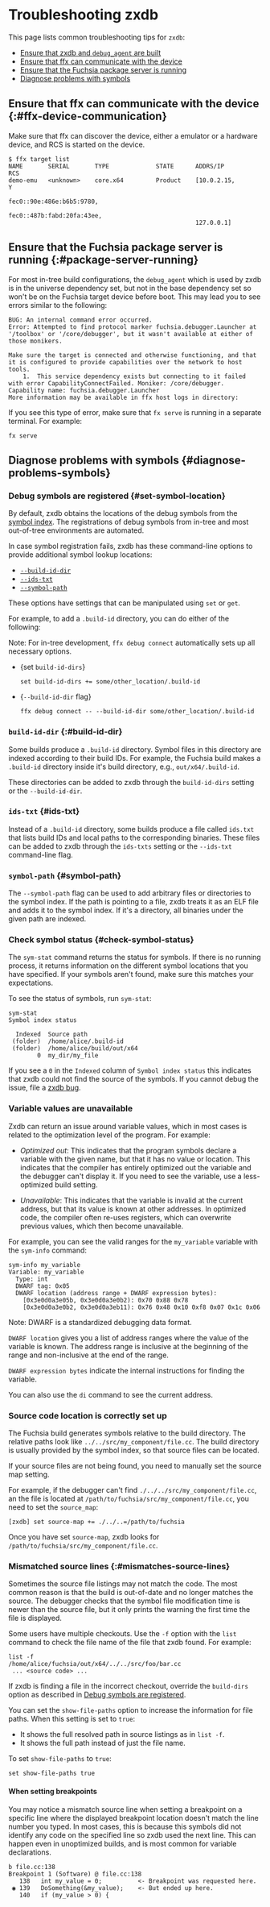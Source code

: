 # Troubleshooting zxdb

This page lists common troubleshooting tips for `zxdb`:

* [Ensure that zxdb and `debug_agent` are built](#zxdb-built)
* [Ensure that ffx can communicate with the device](#ffx-device-communication)
* [Ensure that the Fuchsia package server is running](#package-server-running)
* [Diagnose problems with symbols](#diagnose-problems-symbols)

## Ensure that ffx can communicate with the device {:#ffx-device-communication}

Make sure that ffx can discover the device, either a emulator or a hardware device, and
RCS is started on the device.

```
$ ffx target list
NAME       SERIAL       TYPE             STATE      ADDRS/IP                    RCS
demo-emu   <unknown>    core.x64         Product    [10.0.2.15,                 Y
                                                    fec0::90e:486e:b6b5:9780,
                                                    fec0::487b:fabd:20fa:43ee,
                                                    127.0.0.1]
```

## Ensure that the Fuchsia package server is running {:#package-server-running}

For most in-tree build configurations, the `debug_agent` which is used by zxdb
is in the universe dependency set, but not in the base dependency set so won't
be on the Fuchsia target device before boot. This may lead you to see errors
similar to the following:

```none {:.devsite-disable-click-to-copy}
BUG: An internal command error occurred.
Error: Attempted to find protocol marker fuchsia.debugger.Launcher at '/toolbox' or '/core/debugger', but it wasn't available at either of those monikers.

Make sure the target is connected and otherwise functioning, and that it is configured to provide capabilities over the network to host tools.
    1.  This service dependency exists but connecting to it failed with error CapabilityConnectFailed. Moniker: /core/debugger. Capability name: fuchsia.debugger.Launcher
More information may be available in ffx host logs in directory:
```

If you see this type of error, make sure that `fx serve` is running in a
separate terminal. For example:

```posix-terminal
fx serve
```

## Diagnose problems with symbols {#diagnose-problems-symbols}

### Debug symbols are registered {#set-symbol-location}

By default, zxdb obtains the locations of the debug symbols from the
[symbol index](/docs/development/tools/ffx/workflows/register-debug-symbols.md).
The registrations of debug symbols from in-tree and most out-of-tree
environments are automated.

In case symbol registration fails, zxdb has these command-line options to provide
additional symbol lookup locations:

* [`--build-id-dir`](#build-id-dir)
* [`--ids-txt`](#ids-txt)
* [`--symbol-path`](#symbol-path)

These options have  settings that can be manipulated using `set` or `get`.

For example, to add a `.build-id` directory, you can do either of the following:

Note: For in-tree development, `ffx debug connect` automatically sets up all
necessary options.

* {set `build-id-dirs`}

  ```none {: .devsite-terminal data-terminal-prefix="[zxdb]" }
  set build-id-dirs += some/other_location/.build-id
  ```

* {`--build-id-dir` flag}

  ```posix-terminal
  ffx debug connect -- --build-id-dir some/other_location/.build-id
  ```

### `build-id-dir` {:#build-id-dir}

Some builds produce a `.build-id` directory. Symbol files in this directory are
indexed according to their build IDs. For example, the Fuchsia build makes a
`.build-id` directory inside it's build directory, e.g., `out/x64/.build-id`.

These directories can be added to zxdb through the `build-id-dirs` setting or
the `--build-id-dir`.

### `ids-txt` {#ids-txt}

Instead of a `.build-id` directory, some builds produce a file called `ids.txt`
that lists build IDs and local paths to the corresponding binaries. These files
can be added to zxdb through the `ids-txts` setting or the `--ids-txt`
command-line flag.

### `symbol-path` {#symbol-path}

The `--symbol-path` flag can be used to add arbitrary files or directories to
the symbol index. If the path is pointing to a file, zxdb treats it as an ELF
file and adds it to the symbol index. If it's a directory, all binaries under
the given path are indexed.

### Check symbol status {#check-symbol-status}

The `sym-stat` command returns the status for symbols. If there is no running
process, it returns information on the different symbol locations that you have
specified. If your symbols aren't found, make sure this matches your
expectations.

To see the status of symbols, run `sym-stat`:

```none {: .devsite-terminal data-terminal-prefix="[zxdb]" }
sym-stat
Symbol index status

  Indexed  Source path
 (folder)  /home/alice/.build-id
 (folder)  /home/alice/build/out/x64
        0  my_dir/my_file
```

If you see a `0` in the `Indexed` column of `Symbol index status` this indicates
that zxdb could not find the source of the symbols. If you cannot debug the
issue, file a [zxdb bug][zxdb-bug-link].

### Variable values are unavailable

Zxdb can return an issue around variable values, which in most cases is related
to the optimization level of the program. For example:

* _Optimized out_: This indicates that the program symbols declare a variable
with the given name, but that it has no value or location. This indicates that
the compiler has entirely optimized out the variable and the debugger can't
display it. If you need to see the variable, use a less-optimized build setting.

* _Unavailable_: This indicates that the variable is invalid at the current
address, but that its value is known at other addresses. In optimized code, the
compiler often re-uses registers, which can overwrite previous values, which
then become unavailable.

For example, you can see the valid ranges for the `my_variable` variable with
the `sym-info` command:

```none {: .devsite-terminal data-terminal-prefix="[zxdb]" }
sym-info my_variable
Variable: my_variable
  Type: int
  DWARF tag: 0x05
  DWARF location (address range + DWARF expression bytes):
    [0x3e0d0a3e05b, 0x3e0d0a3e0b2): 0x70 0x88 0x78
    [0x3e0d0a3e0b2, 0x3e0d0a3eb11): 0x76 0x48 0x10 0xf8 0x07 0x1c 0x06

```

Note: DWARF is a standardized debugging data format.

`DWARF location` gives you a list of address ranges where the value of the
variable is known. The address range is inclusive at the beginning of the range
and non-inclusive at the end of the range.

`DWARF expression bytes` indicate the internal instructions for finding the
variable.

You can also use the `di` command to see the current address.

### Source code location is correctly set up

The Fuchsia build generates symbols relative to the build directory. The
relative paths look like `../../src/my_component/file.cc`. The build directory
is usually provided by the symbol index, so that source files can be located.

If your source files are not being found, you need to manually set the source
map setting.

For example, if the debugger can't find `./../../src/my_component/file.cc`, an
the file is located at `/path/to/fuchsia/src/my_component/file.cc`, you need
to set the `source_map`:

```none
[zxdb] set source-map += ./../..=/path/to/fuchsia
```

Once you have set `source-map`, zxdb looks for
`/path/to/fuchsia/src/my_component/file.cc`.

### Mismatched source lines {:#mismatches-source-lines}

Sometimes the source file listings may not match the code. The most common
reason is that the build is out-of-date and no longer matches the source. The
debugger checks that the symbol file modification time is newer than the source
file, but it only prints the warning the first time the file is displayed.

Some users have multiple checkouts. Use the `-f` option with the `list` command
to check the file name of the file that zxdb found. For example:

```none {: .devsite-terminal data-terminal-prefix="[zxdb]" }
list -f
/home/alice/fuchsia/out/x64/../../src/foo/bar.cc
 ... <source code> ...
```

If zxdb is finding a file in the incorrect checkout, override the `build-dirs`
option as described in [Debug symbols are registered][debug-symbols-location].

You can set the `show-file-paths` option to increase the information for file
paths. When this setting is set to `true`:

  * It shows the full resolved path in source listings as in `list -f`.
  * It shows the full path instead of just the file name.

To set `show-file-paths` to `true`:

```none {: .devsite-terminal data-terminal-prefix="[zxdb]" }
set show-file-paths true
```

#### When setting breakpoints

You may notice a mismatch source line when setting a breakpoint on a specific
line where the displayed breakpoint location doesn't match the line number you
typed. In most cases, this is because this symbols did not identify any code on
the specified line so zxdb used the next line. This can happen even in
unoptimized builds, and is most common for variable declarations.

```none {: .devsite-terminal data-terminal-prefix="[zxdb]" }
b file.cc:138
Breakpoint 1 (Software) @ file.cc:138
   138   int my_value = 0;          <- Breakpoint was requested here.
 ◉ 139   DoSomething(&my_value);    <- But ended up here.
   140   if (my_value > 0) {
```

[fuchsia-dependency-sets]: /docs/get-started/learn/build/product-packages.md#dependency_sets
[debug-symbols-location]: /docs/development/debugger/troubleshooting.md#set-symbol-location
[zxdb-bug-link]: https://issues.fuchsia.dev/issues/new?component=1389559&template=1849567
